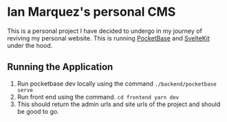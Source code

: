 # Ian Marquez's personal CMS

This is a personal project I have decided to undergo in my journey of reviving
my personal website. This is running [PocketBase](https://pocketbase.io/) and [SvelteKit](https://kit.svelte.dev/)
under the hood.

## Running the Application

1. Run pocketbase dev locally using the command
   `./backend/pocketbase serve`
1. Run front end using the command.
   `cd frontend
 yarn dev
`
1. This should return the admin urls and site urls of the project and should be good to go.
